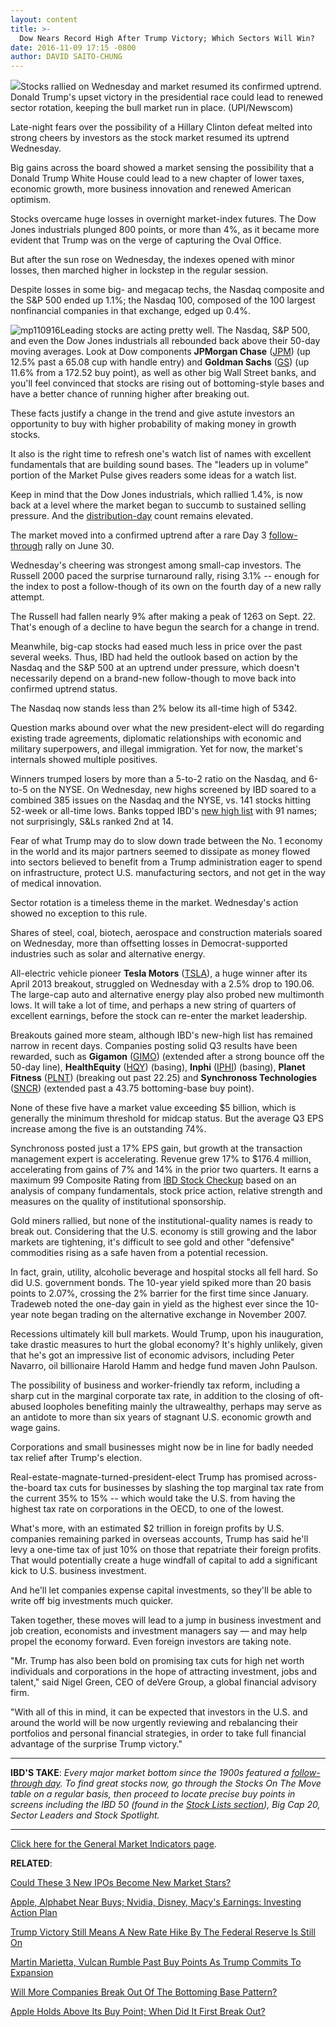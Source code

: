 ```yaml
---
layout: content
title: >-
  Dow Nears Record High After Trump Victory; Which Sectors Will Win?
date: 2016-11-09 17:15 -0800
author: DAVID SAITO-CHUNG
---
```






![](https://www.investors.com/wp-content/uploads/2016/11/BIGpic_trump_110916_newscom.jpg)Stocks rallied on Wednesday and market resumed its confirmed uptrend. Donald Trump's upset victory in the presidential race could lead to renewed sector rotation, keeping the bull market run in place. (UPI/Newscom) 









Late-night fears over the possibility of a Hillary Clinton defeat melted into strong cheers by investors as the stock market resumed its uptrend Wednesday.


Big gains across the board showed a market sensing the possibility that a Donald Trump White House could lead to a new chapter of lower taxes, economic growth, more business innovation and renewed American optimism.


Stocks overcame huge losses in overnight market-index futures. The Dow Jones industrials plunged 800 points, or more than 4%, as it became more evident that Trump was on the verge of capturing the Oval Office.


But after the sun rose on Wednesday, the indexes opened with minor losses, then marched higher in lockstep in the regular session.


Despite losses in some big- and megacap techs, the Nasdaq composite and the S&P 500 ended up 1.1%; the Nasdaq 100, composed of the 100 largest nonfinancial companies in that exchange, edged up 0.4%.


![mp110916](https://www.investors.com/wp-content/uploads/2016/11/MP110916-154x300.png)Leading stocks are acting pretty well. The Nasdaq, S&P 500, and even the Dow Jones industrials all rebounded back above their 50-day moving averages. Look at Dow components **JPMorgan Chase** ([JPM](https://research.investors.com/quote.aspx?symbol=JPM)) (up 12.5% past a 65.08 cup with handle entry) and **Goldman Sachs** ([GS](https://research.investors.com/quote.aspx?symbol=GS)) (up 11.6% from a 172.52 buy point), as well as other big Wall Street banks, and you'll feel convinced that stocks are rising out of bottoming-style bases and have a better chance of running higher after breaking out.


These facts justify a change in the trend and give astute investors an opportunity to buy with higher probability of making money in growth stocks.


It also is the right time to refresh one's watch list of names with excellent fundamentals that are building sound bases. The "leaders up in volume" portion of the Market Pulse gives readers some ideas for a watch list.


Keep in mind that the Dow Jones industrials, which rallied 1.4%, is now back at a level where the market began to succumb to sustained selling pressure. And the [distribution-day](http://education.investors.com/lesson.aspx?id=735759&sourceid=735764) count remains elevated.


The market moved into a confirmed uptrend after a rare Day 3 [follow-through](http://education.investors.com/lesson.aspx?id=735761&sourceid=735764) rally on June 30.


Wednesday's cheering was strongest among small-cap investors. The Russell 2000 paced the surprise turnaround rally, rising 3.1% -- enough for the index to post a follow-though of its own on the fourth day of a new rally attempt.


The Russell had fallen nearly 9% after making a peak of 1263 on Sept. 22. That's enough of a decline to have begun the search for a change in trend.


Meanwhile, big-cap stocks had eased much less in price over the past several weeks. Thus, IBD had held the outlook based on action by the Nasdaq and the S&P 500 at an uptrend under pressure, which doesn't necessarily depend on a brand-new follow-though to move back into confirmed uptrend status.


The Nasdaq now stands less than 2% below its all-time high of 5342.


Question marks abound over what the new president-elect will do regarding existing trade agreements, diplomatic relationships with economic and military superpowers, and illegal immigration. Yet for now, the market's internals showed multiple positives.


Winners trumped losers by more than a 5-to-2 ratio on the Nasdaq, and 6-to-5 on the NYSE. On Wednesday, new highs screened by IBD soared to a combined 385 issues on the Nasdaq and the NYSE, vs. 141 stocks hitting 52-week or all-time lows. Banks topped IBD's [new high list](https://www.investors.com/data-tables/new-high-list-nov-09-2016/) with 91 names; not surprisingly, S&Ls ranked 2nd at 14.


Fear of what Trump may do to slow down trade between the No. 1 economy in the world and its major partners seemed to dissipate as money flowed into sectors believed to benefit from a Trump administration eager to spend on infrastructure, protect U.S. manufacturing sectors, and not get in the way of medical innovation.


Sector rotation is a timeless theme in the market. Wednesday's action showed no exception to this rule.


Shares of steel, coal, biotech, aerospace and construction materials soared on Wednesday, more than offsetting losses in Democrat-supported industries such as solar and alternative energy.


All-electric vehicle pioneer **Tesla Motors** ([TSLA](https://research.investors.com/quote.aspx?symbol=TSLA)), a huge winner after its April 2013 breakout, struggled on Wednesday with a 2.5% drop to 190.06. The large-cap auto and alternative energy play also probed new multimonth lows. It will take a lot of time, and perhaps a new string of quarters of excellent earnings, before the stock can re-enter the market leadership.


Breakouts gained more steam, although IBD's new-high list has remained narrow in recent days.
Companies posting solid Q3 results have been rewarded, such as **Gigamon** ([GIMO](https://research.investors.com/quote.aspx?symbol=GIMO)) (extended after a strong bounce off the 50-day line), **HealthEquity** ([HQY](https://research.investors.com/quote.aspx?symbol=HQY)) (basing), **Inphi** ([IPHI](https://research.investors.com/quote.aspx?symbol=IPHI)) (basing), **Planet Fitness** ([PLNT](https://research.investors.com/quote.aspx?symbol=PLNT)) (breaking out past 22.25) and **Synchronoss Technologies** ([SNCR](https://research.investors.com/quote.aspx?symbol=SNCR)) (extended past a 43.75 bottoming-base buy point).


None of these five have a market value exceeding $5 billion, which is generally the minimum threshold for midcap status. But the average Q3 EPS increase among the five is an outstanding 74%.


Synchronoss posted just a 17% EPS gain, but growth at the transaction management expert is accelerating. Revenue grew 17% to $176.4 million, accelerating from gains of 7% and 14% in the prior two quarters. It earns a maximum 99 Composite Rating from [IBD Stock Checkup](http://research.investors.com/stock-checkup/nasdaq-synchronoss-technologies-sncr.aspx) based on an analysis of company fundamentals, stock price action, relative strength and measures on the quality of institutional sponsorship.


Gold miners rallied, but none of the institutional-quality names is ready to break out. Considering that the U.S. economy is still growing and the labor markets are tightening, it's difficult to see gold and other "defensive" commodities rising as a safe haven from a potential recession.


In fact, grain, utility, alcoholic beverage and hospital stocks all fell hard. So did U.S. government bonds. The 10-year yield spiked more than 20 basis points to 2.07%, crossing the 2% barrier for the first time since January. Tradeweb noted the one-day gain in yield as the highest ever since the 10-year note began trading on the alternative exchange in November 2007.


Recessions ultimately kill bull markets. Would Trump, upon his inauguration, take drastic measures to hurt the global economy? It's highly unlikely, given that he's got an impressive list of economic advisors, including Peter Navarro, oil billionaire Harold Hamm and hedge fund maven John Paulson.


The possibility of business and worker-friendly tax reform, including a sharp cut in the marginal corporate tax rate, in addition to the closing of oft-abused loopholes benefiting mainly the ultrawealthy, perhaps may serve as an antidote to more than six years of stagnant U.S. economic growth and wage gains.


Corporations and small businesses might now be in line for badly needed tax relief after Trump's election.


Real-estate-magnate-turned-president-elect Trump has promised across-the-board tax cuts for businesses by slashing the top marginal tax rate from the current 35% to 15% -- which would take the U.S. from having the highest tax rate on corporations in the OECD, to one of the lowest.


What's more, with an estimated $2 trillion in foreign profits by U.S. companies remaining parked in overseas accounts, Trump has said he'll levy a one-time tax of just 10% on those that repatriate their foreign profits. That would potentially create a huge windfall of capital to add a significant kick to U.S. business investment.


And he'll let companies expense capital investments, so they'll be able to write off big investments much quicker.


Taken together, these moves will lead to a jump in business investment and job creation, economists and investment managers say — and may help propel the economy forward. Even foreign investors are taking note.


"Mr. Trump has also been bold on promising tax cuts for high net worth individuals and corporations in the hope of attracting investment, jobs and talent," said Nigel Green, CEO of deVere Group, a global financial advisory firm.


"With all of this in mind, it can be expected that investors in the U.S. and around the world will be now urgently reviewing and rebalancing their portfolios and personal financial strategies, in order to take full financial advantage of the surprise Trump victory."




---


**IBD'S TAKE**: *Every major market bottom since the 1900s featured a [follow-through day](https://www.investors.com/ibd-university/market-timing/market-bottoms/). To find great stocks now, go through the Stocks On The Move table on a regular basis, then proceed to locate precise buy points in screens including the IBD 50 (found in the [Stock Lists section](http://research.investors.com/stock-lists/)), Big Cap 20, Sector Leaders and Stock Spotlight.*




---


[Click here for the General Market Indicators page](https://www.investors.com/wp-content/uploads/2016/11/IBD0911153817GMI.pdf).


**RELATED**:


[Could These 3 New IPOs Become New Market Stars?](https://www.investors.com/stock-lists/ipo-analysis/can-these-ipo-stocks-create-bases-that-lead-to-grand-breakouts/)


[Apple, Alphabet Near Buys; Nvidia, Disney, Macy's Earnings: Investing Action Plan](https://www.investors.com/research/investing-action-plan/apple-alphabet-near-buys-nvidia-disney-macys-earnings-investing-action-plan/)


[Trump Victory Still Means A New Rate Hike By The Federal Reserve Is Still On](https://www.investors.com/news/economy/trump-wins-treasury-yields-sink-no-surge-december-fed-hike-still-on-tap/)


[Martin Marietta, Vulcan Rumble Past Buy Points As Trump Commits To Expansion](https://www.investors.com/stock-lists/stock-spotlight/martin-marietta-vulcan-rumble-past-buy-points-as-trump-commits-to-expansion/)


[Will More Companies Break Out Of The Bottoming Base Pattern?](https://www.investors.com/how-to-invest/investors-corner/investing-after-a-market-deep-freeze-how-to-spot-the-bottoming-base/)


[Apple Holds Above Its Buy Point; When Did It First Break Out?](https://www.investors.com/market-trend/stock-market-today/stocks-up-early-apple-stages-1st-breakout-in-more-than-1-year/)


 


 


 





